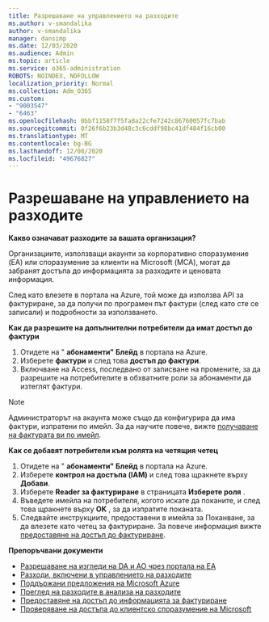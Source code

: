 ```yaml
---
title: Разрешаване на управлението на разходите
ms.author: v-smandalika
author: v-smandalika
manager: dansimp
ms.date: 12/03/2020
ms.audience: Admin
ms.topic: article
ms.service: o365-administration
ROBOTS: NOINDEX, NOFOLLOW
localization_priority: Normal
ms.collection: Adm_O365
ms.custom:
- "9003547"
- "6463"
ms.openlocfilehash: 0bbf1158f7f5fa8a22cfe7242c86760057fc7bab
ms.sourcegitcommit: 0f26f6b23b3d48c3c6cddf98bc41df484f16cb00
ms.translationtype: MT
ms.contentlocale: bg-BG
ms.lasthandoff: 12/08/2020
ms.locfileid: "49676827"
---
```

# <a name="enable-cost-management"></a>Разрешаване на управлението на разходите

**Какво означават разходите за вашата организация?**

Организациите, използващи акаунти за корпоративно споразумение (EA) или споразумение за клиенти на Microsoft (МСА), могат да забранят достъпа до информацията за разходите и ценовата информация.

След като влезете в портала на Azure, той може да използва API за фактуриране, за да получи по програмен път фактури (след като сте се записали) и подробности за използването.

**Как да разрешите на допълнителни потребители да имат достъп до фактури**

1. Отидете на " **абонаменти" Блейд** в портала на Azure.
2. Изберете **фактури** и след това **достъп до фактури**.
3. Включване на Access, последвано от записване на промените, за да разрешите на потребителите в обхватните роли за абонаменти да изтеглят фактури.

> [!NOTE]
> Администраторът на акаунта може също да конфигурира да има фактури, изпратени по имейл. За да научите повече, вижте [получаване на фактурата ви по имейл](https://docs.microsoft.com/azure/cost-management-billing/manage/download-azure-invoice-daily-usage-date?).

**Как се добавят потребители към ролята на четящия четец**

1. Отидете на " **абонаменти" Блейд** в портала на Azure.
2. Изберете **контрол на достъпа (IAM)** и след това щракнете върху **Добави**.
3. Изберете **Reader за фактуриране** в страницата **Изберете роля** .
4. Въведете имейла на потребителя, когото искате да поканите, и след това щракнете върху **OK** , за да изпратите поканата.
5. Следвайте инструкциите, предоставени в имейла за Поканване, за да влезете като четец за фактуриране. За повече информация вижте [предоставяне на достъп до фактуриране](https://docs.microsoft.com/azure/cost-management-billing/manage/manage-billing-access?WT.mc_id=Portal-Microsoft_Azure_Support#opt-in).

**Препоръчвани документи**

- [Разрешаване на изгледи на DA и AO чрез портала на EA](https://docs.microsoft.com/azure/cost-management-billing/costs/assign-access-acm-data?WT.mc_id=Portal-Microsoft_Azure_Support#enable-access-to-costs-in-the-ea-portal)
- [Разходи, включени в управлението на разходите](https://docs.microsoft.com/azure/cost-management-billing/costs/understand-cost-mgt-data?WT.mc_id=Portal-Microsoft_Azure_Support#costs-included-in-cost-management)
- [Поддържани предложения на Microsoft Azure](https://docs.microsoft.com/azure/cost-management-billing/costs/understand-cost-mgt-data?WT.mc_id=Portal-Microsoft_Azure_Support#supported-microsoft-azure-offers)
- [Преглед на разходите в анализа на разходите](https://docs.microsoft.com/azure/cost-management-billing/costs/quick-acm-cost-analysis?WT.mc_id=Portal-Microsoft_Azure_Support&tabs=azure-portal#review-costs-in-cost-analysis)
- [Предоставяне на достъп до информацията за фактуриране](https://docs.microsoft.com/azure/cost-management-billing/manage/manage-billing-access?WT.mc_id=Portal-Microsoft_Azure_Support)
- [Проверяване на достъпа до клиентско споразумение на Microsoft](https://docs.microsoft.com/azure/cost-management-billing/manage/download-azure-invoice-daily-usage-date?WT.mc_id=Portal-Microsoft_Azure_Support#check-access-to-a-microsoft-customer-agreement)






